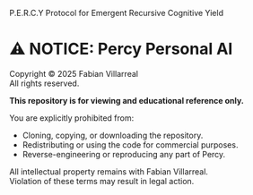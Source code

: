 P.E.R.C.Y Protocol for Emergent Recursive Cognitive Yield
# ⚠️ NOTICE: Percy Personal AI

Copyright © 2025 Fabian Villarreal  
All rights reserved.

**This repository is for viewing and educational reference only.**

You are explicitly prohibited from:
- Cloning, copying, or downloading the repository.
- Redistributing or using the code for commercial purposes.
- Reverse-engineering or reproducing any part of Percy.

All intellectual property remains with Fabian Villarreal.  
Violation of these terms may result in legal action.
